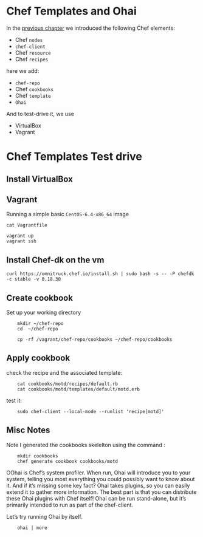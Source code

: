 #  Chef Templates and Ohai

In the [previous chapter](../1-chef-client) we introduced the following Chef elements:
* Chef `nodes`
* `chef-client`
* Chef `resource`
* Chef `recipes`

here we add:

* `chef-repo`
* Chef `cookbooks`
* Chef `template`
* `Ohai`

And to test-drive it, we use
* VirtualBox
* Vagrant

#  Chef Templates Test drive

## Install VirtualBox


##  Vagrant

Running a simple basic `CentOS-6.4-x86_64` image

    cat Vagrantfile 

    vagrant up
    vagrant ssh

## Install Chef-dk on the vm

    curl https://omnitruck.chef.io/install.sh | sudo bash -s -- -P chefdk -c stable -v 0.18.30

## Create cookbook

Set up your working directory    

        mkdir ~/chef-repo
        cd  ~/chef-repo
        
        cp -rf /vagrant/chef-repo/cookbooks ~/chef-repo/cookbooks
        
                
## Apply cookbook

check the recipe and the associated template:

        cat cookbooks/motd/recipes/default.rb 
        cat cookbooks/motd/templates/default/motd.erb 

test it:

        sudo chef-client --local-mode --runlist 'recipe[motd]'
        
        
## Misc Notes

Note I generated the cookbooks skelelton using the command :
                
        mkdir cookbooks
        chef generate cookbook cookbooks/motd
                
OOhai is Chef’s system profiler. When run, Ohai will introduce you to your system, telling you most everything 
you could possibly want to know about it. And if it’s missing some key fact? 
Ohai takes plugins, so you can easily extend it to gather more information.
The best part is that you can distribute these Ohai plugins with Chef itself! 
Ohai can be run stand-alone, but it’s primarily intended to run as part of the chef-client.

Let’s try running Ohai by itself. 
        
        ohai | more
